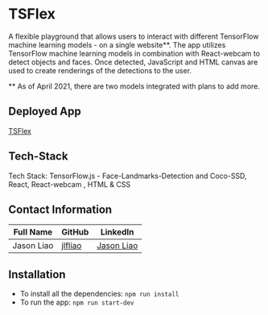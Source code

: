 # TSFlex

A flexible playground that allows users to interact with different TensorFlow machine learning models - on a single website**. The app utilizes TensorFlow machine learning models in combination with React-webcam to detect objects and faces. Once detected, JavaScript and HTML canvas are used to create renderings of the detections to the user.

** As of April 2021, there are two models integrated with plans to add more.

## Deployed App

<a href="https://tsflex.herokuapp.com"> TSFlex </a>

## Tech-Stack

Tech Stack: TensorFlow.js - Face-Landmarks-Detection and Coco-SSD, React, React-webcam , HTML & CSS
## Contact Information

<table>
      <thead>
        <tr>
          <th>Full Name</th>
          <th>GitHub</th>
          <th>LinkedIn</th>
        </tr>
      </thead>
      <tbody>
            <tr>
              <td>Jason Liao</td>
              <td><a href="https://github.com/jlfliao">jlfliao</a></td>
              <td><a href="https://www.linkedin.com/in/jasonliao1/">Jason Liao</a></td>
            </tr>
      </tbody>
  </table>
  
  ## Installation

* To install all the dependencies: `npm run install`
* To run the app: `npm run start-dev`
